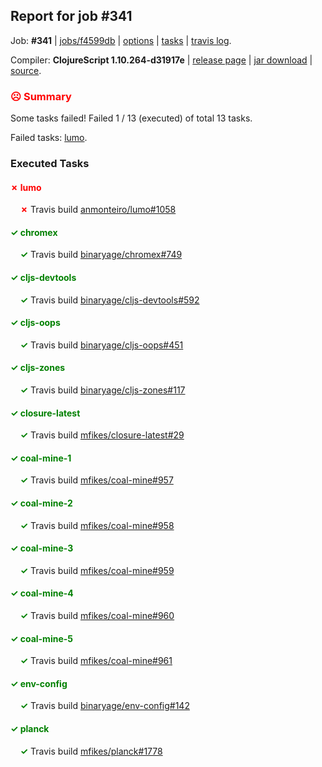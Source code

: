 ## Report for job #341

Job: **#341** | [jobs/f4599db](https://github.com/cljs-oss/canary/commit/f4599db9c66d15cb1e47b99bdbf07d64653b9f4d) | [options](options.edn) | [tasks](tasks.edn) | [travis log](https://travis-ci.org/cljs-oss/canary/builds/363414111).

Compiler: **ClojureScript 1.10.264-d31917e** | [release page](https://github.com/cljs-oss/canary/releases/tag/r1.10.264-d31917e) | [jar download](https://github.com/cljs-oss/canary/releases/download/r1.10.264-d31917e/clojurescript-1.10.264-d31917e.jar) | [source](https://github.com/clojure/clojurescript/commit/d31917e80431f3c7db5931748e8c4f2eb85f51bf).

### <b style='color:red'>☹ Summary</b>

Some tasks failed! Failed 1 / 13 (executed) of total 13 tasks.

Failed tasks: [lumo](#-lumo).

### Executed Tasks

#### <b style='color:red'>&#x2717; lumo</b>
&nbsp;&nbsp;&nbsp;&nbsp;<b style='color:red'>&#x2717;</b> Travis build [anmonteiro/lumo#1058](https://travis-ci.org/anmonteiro/lumo/builds/363414598)<br>

#### <b style='color:green'>&#x2713; chromex</b>
&nbsp;&nbsp;&nbsp;&nbsp;<b style='color:green'>&#x2713;</b> Travis build [binaryage/chromex#749](https://travis-ci.org/binaryage/chromex/builds/363414570)<br>

#### <b style='color:green'>&#x2713; cljs-devtools</b>
&nbsp;&nbsp;&nbsp;&nbsp;<b style='color:green'>&#x2713;</b> Travis build [binaryage/cljs-devtools#592](https://travis-ci.org/binaryage/cljs-devtools/builds/363414574)<br>

#### <b style='color:green'>&#x2713; cljs-oops</b>
&nbsp;&nbsp;&nbsp;&nbsp;<b style='color:green'>&#x2713;</b> Travis build [binaryage/cljs-oops#451](https://travis-ci.org/binaryage/cljs-oops/builds/363414576)<br>

#### <b style='color:green'>&#x2713; cljs-zones</b>
&nbsp;&nbsp;&nbsp;&nbsp;<b style='color:green'>&#x2713;</b> Travis build [binaryage/cljs-zones#117](https://travis-ci.org/binaryage/cljs-zones/builds/363414578)<br>

#### <b style='color:green'>&#x2713; closure-latest</b>
&nbsp;&nbsp;&nbsp;&nbsp;<b style='color:green'>&#x2713;</b> Travis build [mfikes/closure-latest#29](https://travis-ci.org/mfikes/closure-latest/builds/363414580)<br>

#### <b style='color:green'>&#x2713; coal-mine-1</b>
&nbsp;&nbsp;&nbsp;&nbsp;<b style='color:green'>&#x2713;</b> Travis build [mfikes/coal-mine#957](https://travis-ci.org/mfikes/coal-mine/builds/363414582)<br>

#### <b style='color:green'>&#x2713; coal-mine-2</b>
&nbsp;&nbsp;&nbsp;&nbsp;<b style='color:green'>&#x2713;</b> Travis build [mfikes/coal-mine#958](https://travis-ci.org/mfikes/coal-mine/builds/363414588)<br>

#### <b style='color:green'>&#x2713; coal-mine-3</b>
&nbsp;&nbsp;&nbsp;&nbsp;<b style='color:green'>&#x2713;</b> Travis build [mfikes/coal-mine#959](https://travis-ci.org/mfikes/coal-mine/builds/363414590)<br>

#### <b style='color:green'>&#x2713; coal-mine-4</b>
&nbsp;&nbsp;&nbsp;&nbsp;<b style='color:green'>&#x2713;</b> Travis build [mfikes/coal-mine#960](https://travis-ci.org/mfikes/coal-mine/builds/363414592)<br>

#### <b style='color:green'>&#x2713; coal-mine-5</b>
&nbsp;&nbsp;&nbsp;&nbsp;<b style='color:green'>&#x2713;</b> Travis build [mfikes/coal-mine#961](https://travis-ci.org/mfikes/coal-mine/builds/363414594)<br>

#### <b style='color:green'>&#x2713; env-config</b>
&nbsp;&nbsp;&nbsp;&nbsp;<b style='color:green'>&#x2713;</b> Travis build [binaryage/env-config#142](https://travis-ci.org/binaryage/env-config/builds/363414596)<br>

#### <b style='color:green'>&#x2713; planck</b>
&nbsp;&nbsp;&nbsp;&nbsp;<b style='color:green'>&#x2713;</b> Travis build [mfikes/planck#1778](https://travis-ci.org/mfikes/planck/builds/363414603)<br>
